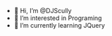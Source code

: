 - 👋 Hi, I’m @DJScully
- 👀 I’m interested in Programing
- 🌱 I’m currently learning JQuery

<!---
DJScully/DJScully is a ✨ special ✨ repository because its `README.md` (this file) appears on your GitHub profile.
You can click the Preview link to take a look at your changes.
--->
